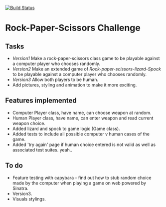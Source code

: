 [![Build Status](https://travis-ci.org/chn-challenger/airport_challenge.png)](https://travis-ci.org/chn-challenger/airport_challenge)

# Rock-Paper-Scissors Challenge

Tasks
-------
* *Version1* Make a rock-paper-scissors class game to be playable against a computer player who chooses randomly.
* *Version2* Make an extended game of _Rock-paper-scissors-lizard-Spock_ to be playable against a computer player who chooses randomly.
* *Version3* Allow both players to be human.
* Add pictures, styling and animation to make it more exciting.

Features implemented
----
* Computer Player class, have name, can choose weapon at random.
* Human Player class, have name, can enter weapon and read current weapon choice.
* Added lizard and spock to game logic (Game class).
* Added tests to include all possible computer v human cases of the game.
* Added 'try again' page if human choice entered is not valid as well as associated test suites. yeah..

To do
----
* Feature testing with capybara - find out how to stub random choice made by the computer when playing a game on web powered by Sinatra.
* Version3.
* Visuals stylings.

